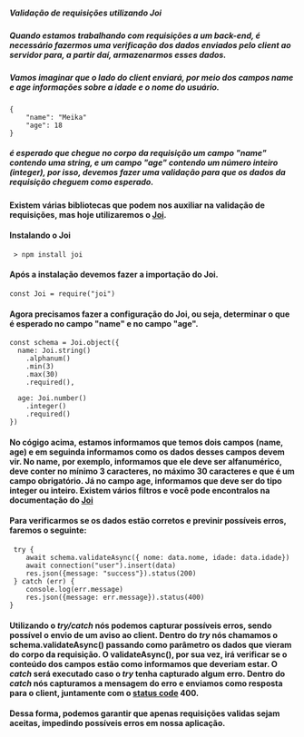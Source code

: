 ##### Validação de requisições utilizando Joi

##### Quando estamos trabalhando com requisições a um back-end, é necessário fazermos uma verificação dos dados enviados pelo client ao servidor para, a partir daí, armazenarmos esses dados.

##### Vamos imaginar que o lado do client enviará, por meio dos campos *name* e *age* informações sobre a idade e o nome do usuário.

    {
        "name": "Meika"
        "age": 18
    }

##### é esperado que chegue no corpo da requisição um campo "name" contendo uma string, e um campo "age" contendo um número inteiro (integer), por isso, devemos fazer uma validação para que os dados da requisição cheguem como esperado.

#### Existem várias bibliotecas que podem nos auxiliar na validação de requisições, mas hoje utilizaremos o [Joi](https://joi.dev/api/).

#### Instalando o Joi
     
     > npm install joi

#### Após a instalação devemos fazer a importação do Joi.

    const Joi = require("joi")

#### Agora precisamos fazer a configuração do Joi, ou seja, determinar o que é esperado no campo "name" e no campo "age".

    const schema = Joi.object({
      name: Joi.string()
        .alphanum()
        .min(3)
        .max(30)
        .required(),

      age: Joi.number()
        .integer()
        .required()
    })

#### No cógigo acima, estamos informamos que temos dois campos (name, age) e em seguinda informamos como os dados desses campos devem vir. No name, por exemplo, informamos que ele deve ser alfanumérico, deve conter no mínimo 3 caracteres, no máximo 30 caracteres e que é um campo obrigatório. Já no campo age, informamos que deve ser do tipo integer ou inteiro. Existem vários filtros e você pode encontralos na documentação do [Joi](https://joi.dev/api/)

#### Para verificarmos se os dados estão corretos e previnir possíveis erros, faremos o seguinte:

     try {
        await schema.validateAsync({ nome: data.nome, idade: data.idade})
        await connection("user").insert(data)
        res.json({message: "success"}).status(200)
     } catch (err) {
        console.log(err.message)
        res.json({message: err.message}).status(400)
    }

#### Utilizando o *try/catch* nós podemos capturar possíveis erros, sendo possível o envio de um aviso ao client. Dentro do *try* nós chamamos o schema.validateAsync() passando como parâmetro os dados que vieram do corpo da requisição. O validateAsync(), por sua vez, irá verificar se o conteúdo dos campos estão como informamos que deveriam estar. O *catch* será executado caso o *try* tenha capturado algum erro. Dentro do *catch* nós capturamos a mensagem do erro e enviamos como resposta para o client, juntamente com o [status code](https://developer.mozilla.org/en-US/docs/Web/HTTP/Status) 400.

#### Dessa forma, podemos garantir que apenas requisições validas sejam aceitas, impedindo possíveis erros em nossa aplicação.
